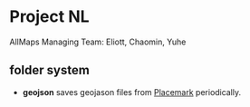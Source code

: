 # Project NL 

AllMaps Managing Team: Eliott, Chaomin, Yuhe 

## folder system

- **geojson** saves geojason files from [Placemark](https://app.placemark.io/) periodically.
  
